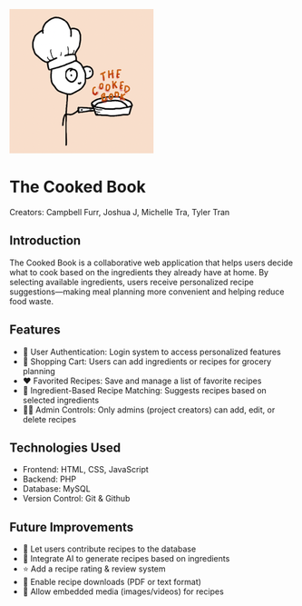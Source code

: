 ![Cooked Master](COOKED.png)


# **The Cooked Book**
Creators: Campbell Furr, Joshua J, Michelle Tra, Tyler Tran
## Introduction
The Cooked Book is a collaborative web application that helps users decide what to cook based on the ingredients they already have at home. By selecting available ingredients, users receive personalized recipe suggestions—making meal planning more convenient and helping reduce food waste.

## Features
- 🔐 User Authentication: Login system to access personalized features
- 🛒 Shopping Cart: Users can add ingredients or recipes for grocery planning
- ❤️ Favorited Recipes: Save and manage a list of favorite recipes
- 🍳 Ingredient-Based Recipe Matching: Suggests recipes based on selected ingredients
- 🧑‍🍳 Admin Controls: Only admins (project creators) can add, edit, or delete recipes
  
## Technologies Used
- Frontend: HTML, CSS, JavaScript
- Backend: PHP
- Database: MySQL
- Version Control: Git & Github

## Future Improvements
- 📝 Let users contribute recipes to the database
- 🤖 Integrate AI to generate recipes based on ingredients
- ⭐ Add a recipe rating & review system
- 📄 Enable recipe downloads (PDF or text format)
- 🎥 Allow embedded media (images/videos) for recipes
